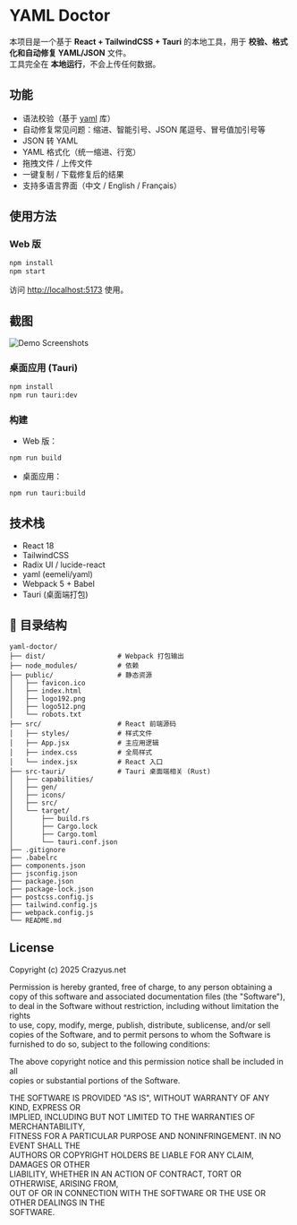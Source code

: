 # YAML Doctor

本项目是一个基于 **React + TailwindCSS + Tauri** 的本地工具，用于 **校验、格式化和自动修复 YAML/JSON** 文件。  
工具完全在 **本地运行**，不会上传任何数据。

## 功能

- 语法校验（基于 [yaml](https://www.npmjs.com/package/yaml) 库）  
- 自动修复常见问题：缩进、智能引号、JSON 尾逗号、冒号值加引号等  
- JSON 转 YAML  
- YAML 格式化（统一缩进、行宽）  
- 拖拽文件 / 上传文件  
- 一键复制 / 下载修复后的结果  
- 支持多语言界面（中文 / English / Français）  

## 使用方法

### Web 版
```bash
npm install
npm start
```
访问 [http://localhost:5173](http://localhost:5173) 使用。


## 截图

![Demo Screenshots]([yaml_demo.png](https://github.com/eisongao/YAML-Doctor/blob/main/yaml_demo.png?raw=true))

### 桌面应用 (Tauri)
```bash
npm install
npm run tauri:dev
```

### 构建
- Web 版：
```bash
npm run build
```
- 桌面应用：
```bash
npm run tauri:build
```

## 技术栈

- React 18
- TailwindCSS
- Radix UI / lucide-react
- yaml (eemeli/yaml)
- Webpack 5 + Babel
- Tauri (桌面端打包)

## 📂 目录结构

```
yaml-doctor/
├── dist/                  # Webpack 打包输出
├── node_modules/          # 依赖
├── public/                # 静态资源
│   ├── favicon.ico
│   ├── index.html
│   ├── logo192.png
│   ├── logo512.png
│   └── robots.txt
├── src/                   # React 前端源码
│   ├── styles/            # 样式文件
│   ├── App.jsx            # 主应用逻辑
│   ├── index.css          # 全局样式
│   └── index.jsx          # React 入口
├── src-tauri/             # Tauri 桌面端相关 (Rust)
│   ├── capabilities/
│   ├── gen/
│   ├── icons/
│   ├── src/
│   └── target/
│       ├── build.rs
│       ├── Cargo.lock
│       ├── Cargo.toml
│       └── tauri.conf.json
├── .gitignore
├── .babelrc
├── components.json
├── jsconfig.json
├── package.json
├── package-lock.json
├── postcss.config.js
├── tailwind.config.js
├── webpack.config.js
└── README.md
```

## License

Copyright (c) 2025 Crazyus.net

Permission is hereby granted, free of charge, to any person obtaining a copy
of this software and associated documentation files (the "Software"), to deal
in the Software without restriction, including without limitation the rights  
to use, copy, modify, merge, publish, distribute, sublicense, and/or sell  
copies of the Software, and to permit persons to whom the Software is  
furnished to do so, subject to the following conditions:  

The above copyright notice and this permission notice shall be included in all  
copies or substantial portions of the Software.  

THE SOFTWARE IS PROVIDED "AS IS", WITHOUT WARRANTY OF ANY KIND, EXPRESS OR  
IMPLIED, INCLUDING BUT NOT LIMITED TO THE WARRANTIES OF MERCHANTABILITY,  
FITNESS FOR A PARTICULAR PURPOSE AND NONINFRINGEMENT. IN NO EVENT SHALL THE  
AUTHORS OR COPYRIGHT HOLDERS BE LIABLE FOR ANY CLAIM, DAMAGES OR OTHER  
LIABILITY, WHETHER IN AN ACTION OF CONTRACT, TORT OR OTHERWISE, ARISING FROM,  
OUT OF OR IN CONNECTION WITH THE SOFTWARE OR THE USE OR OTHER DEALINGS IN THE  
SOFTWARE.
